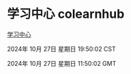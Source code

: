 # 学习中心 colearnhub
[学习中心](http://219.139.197.74:56308/colearnhub/)

2024年 10月 27日 星期日 19:50:02 CST

2024年 10月 27日 星期日 11:50:02 GMT
